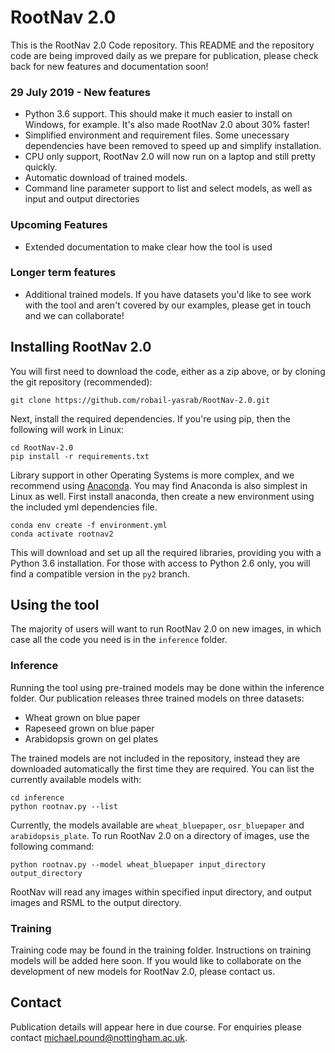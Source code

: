 # RootNav 2.0
This is the RootNav 2.0 Code repository. This README and the repository code are being improved daily as we prepare for publication, please check back for new features and documentation soon!

### 29 July 2019 - New features
* Python 3.6 support. This should make it much easier to install on Windows, for example. It's also made RootNav 2.0 about 30% faster!
* Simplified environment and requirement files. Some unecessary dependencies have been removed to speed up and simplify installation.
* CPU only support, RootNav 2.0 will now run on a laptop and still pretty quickly.
* Automatic download of trained models.
* Command line parameter support to list and select models, as well as input and output directories

### Upcoming Features
* Extended documentation to make clear how the tool is used

### Longer term features
* Additional trained models. If you have datasets you'd like to see work with the tool and aren't covered by our examples, please get in touch and we can collaborate!

## Installing RootNav 2.0
You will first need to download the code, either as a zip above, or by cloning the git repository (recommended):
```
git clone https://github.com/robail-yasrab/RootNav-2.0.git
```
Next, install the required dependencies. If you're using pip, then the following will work in Linux:
```
cd RootNav-2.0
pip install -r requirements.txt
```
Library support in other Operating Systems is more complex, and we recommend using [Anaconda](https://www.anaconda.com/). You may find Anaconda is also simplest in Linux as well. First install anaconda, then create a new environment using the included yml dependencies file.
```
conda env create -f environment.yml
conda activate rootnav2
```
This will download and set up all the required libraries, providing you with a Python 3.6 installation. For those with access to Python 2.6 only, you will find a compatible version in the `py2` branch.

## Using the tool
The majority of users will want to run RootNav 2.0 on new images, in which case all the code you need is in the `inference` folder.

### Inference
Running the tool using pre-trained models may be done within the inference folder. Our publication releases three trained models on three datasets:
* Wheat grown on blue paper
* Rapeseed grown on blue paper
* Arabidopsis grown on gel plates

The trained models are not included in the repository, instead they are downloaded automatically the first time they are required. You can list the currently available models with:
```
cd inference
python rootnav.py --list
```
Currently, the models available are `wheat_bluepaper`, `osr_bluepaper` and `arabidopsis_plate`. To run RootNav 2.0 on a directory of images, use the following command:
```
python rootnav.py --model wheat_bluepaper input_directory output_directory
```
RootNav will read any images within specified input directory, and output images and RSML to the output directory.

### Training
Training code may be found in the training folder. Instructions on training models will be added here soon. If you would like to collaborate on the development of new models for RootNav 2.0, please contact us.

## Contact
Publication details will appear here in due course. For enquiries please contact [michael.pound@nottingham.ac.uk](mailto:michael.pound@nottingham.ac.uk).
